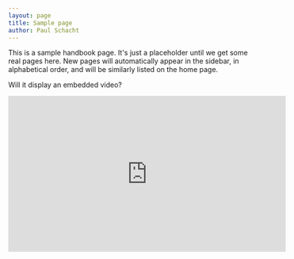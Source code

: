 ```yaml
---
layout: page
title: Sample page
author: Paul Schacht
---
```


This is a sample handbook page. It's just a placeholder until we get some real pages here. New pages will automatically appear in the sidebar, in alphabetical order, and will be similarly listed on the home page.

Will it display an embedded video?

<iframe width="560" height="315" src="https://www.youtube.com/embed/h9SfPSGjZGQ" frameborder="0" allow="accelerometer; autoplay; clipboard-write; encrypted-media; gyroscope; picture-in-picture" allowfullscreen></iframe>